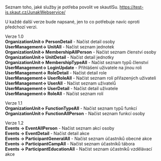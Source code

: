 Seznam toho, jaké služby je potřeba povolit ve skautISu. https://test-is.skaut.cz/JunakWebservice/

U každé další verze bude napsané, jen to co potřebuje navíc oproti předchozí verzi.

Verze 1.0
<br>
<b>OrganizationUnit-> PersonDetail</b> - Načíst detail osoby
<br>
<b>UserManagement-> UnitAll</b> - Načíst seznam jednotek
<br>
<b>OrganizationUnit-> MembershipAllPerson</b> - Načíst seznam členství osoby
<br>
<b>OrganizationUnit-> UnitDetail</b> - Načíst detail jednotky
<br>
<b>OrganizationUnit-> MembershipTypeAll</b> - Načíst seznam typů členství 
<br>
<b>UserManagement-> LoginUpdate</b> - Přihlášení uživatele na jinou roli
<br>
<b>UserManagement-> RoleDetail</b> - Načíst detail role
<br>
<b>UserManagement-> UserRoleAll</b> - Načíst seznam rolí přiřazených uživateli
<br>
<b>UserManagement-> UserAll</b> - Načíst seznam uživatelů
<br>
<b>UserManagement-> UserDetail</b> - Načíst detail uživatele
<br>
<b>UserManagement-> RoleAll</b> - Načíst seznam rolí

Verze 1.1
<br>
<b>OrganizationUnit-> FunctionTypeAll</b> - Načíst seznam typů funkcí
<br>
<b>OrganizationUnit-> FunctionAllPerson</b> - Načíst seznam funkcí osoby

Verze 1.2
<br>
<b>Events -> EventAllPerson</b> - Načíst seznam akcí osoby
<br>
<b>Events -> EventDetail</b> - Načíst detail akce 
<br>
<b>Events -> ParticipantGeneralAll</b> - Načíst seznam účastníků obecné akce
<br>
<b>Events -> ParticipantCampAll</b> - Načíst seznam účastníků tábora 
<br>
<b>Events -> ParticipantEducationAll</b> - Načíst seznam účastníků vzdělávací akce
